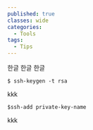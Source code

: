 ```yaml
---
published: true
classes: wide
categories:
  - Tools
tags:
  - Tips
---
```


한글 한글 한글

```
$ ssh-keygen -t rsa
```

kkk

```
$ssh-add private-key-name  
```
kkk
